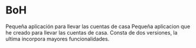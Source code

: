 # BoH
Pequeña aplicación para llevar las cuentas de casa
Pequeña aplicacion que he creado para llevar las cuentas de casa.
Consta de dos versiones, la ultima incorpora mayores funcionalidades.

